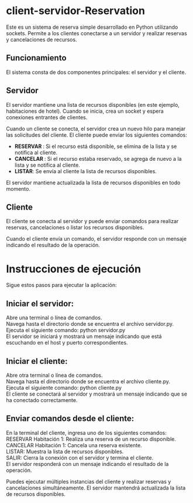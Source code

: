 # client-servidor-Reservation

Este es un sistema de reserva simple desarrollado en Python utilizando sockets. Permite a los clientes conectarse a un servidor y realizar reservas y cancelaciones de recursos.

## Funcionamiento
El sistema consta de dos componentes principales: el servidor y el cliente.

## Servidor
El servidor mantiene una lista de recursos disponibles (en este ejemplo, habitaciones de hotel). Cuando se inicia, crea un socket y espera conexiones entrantes de clientes.

Cuando un cliente se conecta, el servidor crea un nuevo hilo para manejar las solicitudes del cliente. El cliente puede enviar los siguientes comandos:

- **RESERVAR <recurso>** : Si el recurso está disponible, se elimina de la lista y se notifica al cliente.
- **CANCELAR <recurso>**: Si el recurso estaba reservado, se agrega de nuevo a la lista y se notifica al cliente.
- **LISTAR**: Se envía al cliente la lista de recursos disponibles.

El servidor mantiene actualizada la lista de recursos disponibles en todo momento.

## Cliente
El cliente se conecta al servidor y puede enviar comandos para realizar reservas, cancelaciones o listar los recursos disponibles.

Cuando el cliente envía un comando, el servidor responde con un mensaje indicando el resultado de la operación.

# Instrucciones de ejecución

Sigue estos pasos para ejecutar la aplicación:

## Iniciar el servidor:

Abre una terminal o línea de comandos.  
Navega hasta el directorio donde se encuentra el archivo servidor.py.  
Ejecuta el siguiente comando: python servidor.py  
El servidor se iniciará y mostrará un mensaje indicando que está escuchando en el host y puerto correspondientes.  
## Iniciar el cliente:

Abre otra terminal o línea de comandos.  
Navega hasta el directorio donde se encuentra el archivo cliente.py.  
Ejecuta el siguiente comando: python cliente.py  
El cliente se conectará al servidor y mostrará un mensaje indicando que se ha conectado correctamente.  

## Enviar comandos desde el cliente:

En la terminal del cliente, ingresa uno de los siguientes comandos:  
RESERVAR Habitación 1: Realiza una reserva de un recurso disponible.  
CANCELAR Habitación 1: Cancela una reserva existente.  
LISTAR: Muestra la lista de recursos disponibles.  
SALIR: Cierra la conexión con el servidor y termina el cliente.  
El servidor responderá con un mensaje indicando el resultado de la operación.  

Puedes ejecutar múltiples instancias del cliente y realizar reservas y cancelaciones simultáneamente. El servidor mantendrá actualizada la lista de recursos disponibles.